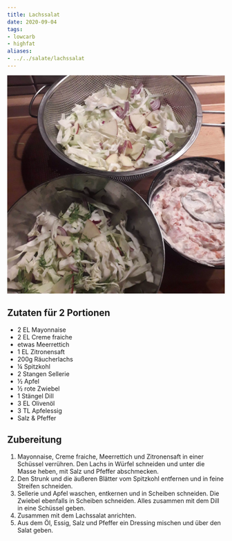 ```yaml
---
title: Lachssalat
date: 2020-09-04
tags:
- lowcarb
- highfat
aliases:
- ../../salate/lachssalat
---
```


![](/img/lachssalat.webp)

## Zutaten für 2 Portionen
- 2 EL          Mayonnaise
- 2 EL          Creme fraiche
- etwas         Meerrettich
- 1 EL          Zitronensaft
- 200g          Räucherlachs
- ¼             Spitzkohl
- 2 Stangen     Sellerie
- ½             Apfel
- ½             rote Zwiebel
- 1 Stängel     Dill
- 3 EL          Olivenöl
- 3 TL          Apfelessig
- Salz & Pfeffer

## Zubereitung
1. Mayonnaise, Creme fraiche, Meerrettich und Zitronensaft in einer Schüssel verrühren. Den Lachs in Würfel schneiden und unter die Masse heben, mit Salz und Pfeffer abschmecken.
2. Den Strunk und die äußeren Blätter vom Spitzkohl entfernen und in feine Streifen schneiden.
3. Sellerie und Apfel waschen, entkernen und in Scheiben schneiden. Die Zwiebel ebenfalls in Scheiben schneiden. Alles zusammen mit dem Dill in eine Schüssel geben.
4. Zusammen mit dem Lachssalat anrichten.
5. Aus dem Öl, Essig, Salz und Pfeffer ein Dressing mischen und über den Salat geben.
